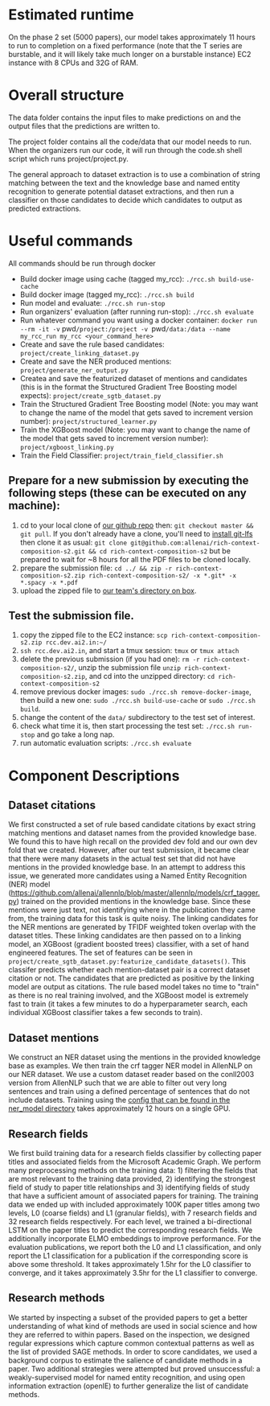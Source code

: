 # Estimated runtime

On the phase 2 set (5000 papers), our model takes approximately 11 hours to run to completion on a fixed performance (note that the T series are burstable, and it will likely take much longer on a burstable instance) EC2 instance with 8 CPUs and 32G of RAM.

# Overall structure

The data folder contains the input files to make predictions on and the output files that the predictions are written to.

The project folder contains all the code/data that our model needs to run. When the organizers run our code, it will run through the code.sh shell script which runs project/project.py.

The general approach to dataset extraction is to use a combination of string matching between the text and the knowledge base and named entity recognition to generate potential dataset extractions, and then run a classifier on those candidates to decide which candidates to output as predicted extractions.

# Useful commands

All commands should be run through docker

- Build docker image using cache (tagged my_rcc): `./rcc.sh build-use-cache`
- Build docker image (tagged my_rcc): `./rcc.sh build`
- Run model and evaluate: `./rcc.sh run-stop`
- Run organizers' evaluation (after running run-stop): `./rcc.sh evaluate`
- Run whatever command you want using a docker container: `docker run --rm -it -v` pwd`/project:/project -v `pwd`/data:/data --name my_rcc_run my_rcc <your_command_here>`
- Create and save the rule based candidates: `project/create_linking_dataset.py`
- Create and save the NER produced mentions:
`project/generate_ner_output.py`
- Createa and save the featurized dataset of mentions and candidates (this is in the format the Structured Gradient Tree Boosting model expects): `project/create_sgtb_dataset.py`
- Train the Structured Gradient Tree Boosting model (Note: you may want to change the name of the model that gets saved to increment version number): `project/structured_learner.py`
- Train the XGBoost model (Note: you may want to change the name of the model that gets saved to increment version number): `project/xgboost_linking.py`
- Train the Field Classifier: `project/train_field_classifier.sh`

## Prepare for a new submission by executing the following steps (these can be executed on any machine):
1. cd to your local clone of [our github repo](https://github.com/allenai/rich-context-composition-s2) then: `git checkout master && git pull`. If you don't already have a clone, you'll need to [install git-lfs](https://git-lfs.github.com) then clone it as usual: `git clone git@github.com:allenai/rich-context-composition-s2.git && cd rich-context-composition-s2` but be prepared to wait for ~8 hours for all the PDF files to be cloned locally.
2. prepare the submission file: `cd ../ && zip -r rich-context-composition-s2.zip rich-context-composition-s2/ -x *.git* -x *.spacy -x *.pdf`
3. upload the zipped file to [our team's directory on box](https://app.box.com/folder/55203588026).

## Test the submission file.
1. copy the zipped file to the EC2 instance: `scp rich-context-composition-s2.zip rcc.dev.ai2.in:~/`
2. `ssh rcc.dev.ai2.in`, and start a tmux session: `tmux` or `tmux attach`
3. delete the previous submission (if you had one): `rm -r rich-context-composition-s2/`, unzip the submission file `unzip rich-context-composition-s2.zip`, and cd into the unzipped directory: `cd rich-context-composition-s2`
4. remove previous docker images: `sudo ./rcc.sh remove-docker-image`, then build a new one: `sudo ./rcc.sh build-use-cache` or `sudo ./rcc.sh build`.
5. change the content of the `data/` subdirectory to the test set of interest.
6. check what time it is, then start processing the test set: `./rcc.sh run-stop` and go take a long nap.
7. run automatic evaluation scripts: `./rcc.sh evaluate`

# Component Descriptions

## Dataset citations

We first constructed a set of rule based candidate citations by exact string matching mentions and dataset names from the provided knowledge base. We found this to have high recall on the provided dev fold and our own dev fold that we created. However, after our test submission, it became clear that there were many datasets in the actual test set that did not have mentions in the provided knowledge base. In an attempt to address this issue, we generated more candidates using a Named Entity Recognition (NER) model (https://github.com/allenai/allennlp/blob/master/allennlp/models/crf_tagger.py) trained on the provided mentions in the knowledge base. Since these mentions were just text, not identifying where in the publication they came from, the training data for this task is quite noisy. The linking candidates for the NER mentions are generated by TFIDF weighted token overlap with the dataset titles. These linking candidates are then passed on to a linking model, an XGBoost (gradient boosted trees) classifier, with a set of hand engineered features. The set of features can be seen in `project/create_sgtb_dataset.py:featurize_candidate_datasets()`. This classifer predicts whether each mention-dataset pair is a correct dataset citation or not. The candidates that are predicted as positive by the linking model are output as citations. The rule based model takes no time to "train" as there is no real training involved, and the XGBoost model is extremely fast to train (it takes a few minutes to do a hyperparameter search, each individual XGBoost classifier takes a few seconds to train).

## Dataset mentions

We construct an NER dataset using the mentions in the provided knowledge base as examples. We then train the crf tagger NER model in AllenNLP on our NER dataset. We use a custom dataset reader based on the conll2003 version from AllenNLP such that we are able to filter out very long sentences and train using a defined percentage of sentences that do not include datasets. Training using the [config that can be found in the ner_model directory](https://github.com/allenai/rich-context-composition-s2/blob/master/project/ner_model/model/config.json) takes approximately 12 hours on a single GPU.

## Research fields

We first build training data for a research fields classifier by collecting paper titles and associated fields from the Microsoft Academic Graph. We perform many preprocessing methods on the training data: 1) filtering the fields that are most relevant to the training data provided, 2) identifying the strongest field of study to paper title relationships and 3) identifying fields of study that have a sufficient amount of associated papers for training. The training data we ended up with included approximately 100K paper titles among two levels, L0 (coarse fields) and L1 (granular fields), with 7 research fields and 32 research fields respectively. For each level, we trained a bi-directional LSTM on the paper titles to predict the corresponding research fields. We additionally incorporate ELMO embeddings to improve performance. For the evaluation publications, we report both the L0 and L1 classification, and only report the L1 classification for a publication if the corresponding score is above some threshold. It takes approximately 1.5hr for the L0 classifier to converge, and it takes approximately 3.5hr for the L1 classifier to converge.

## Research methods

We started by inspecting a subset of the provided papers to get a better understanding of what kind of methods are used in social science and how they are referred to within papers. Based on the inspection, we designed regular expressions which capture common contextual patterns as well as the list of provided SAGE methods. In order to score candidates, we used a background corpus to estimate the salience of candidate methods in a paper. Two additional strategies were attempted but proved unsuccessful: a weakly-supervised model for named entity recognition, and using open information extraction (openIE) to further generalize the list of candidate methods.
